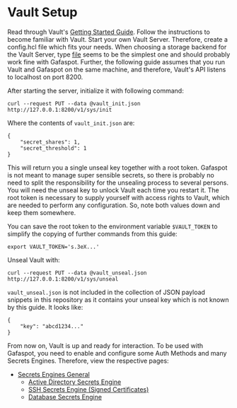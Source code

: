# Vault Setup

Read through Vault's [Getting Started Guide](https://learn.hashicorp.com/vault/). Follow the instructions to become familiar with Vault. Start your own Vault Server. Therefore, create a config.hcl file which fits your needs. When choosing a storage backend for the Vault Server, type [file](https://www.vaultproject.io/docs/configuration/storage/filesystem.html) seems to be the simplest one and should probably work fine with Gafaspot. Further, the following guide assumes that you run Vault and Gafaspot on the same machine, and therefore, Vault's API listens to localhost on port 8200.

After starting the server, initialize it with following command:

    curl --request PUT --data @vault_init.json http://127.0.0.1:8200/v1/sys/init

Where the contents of `vault_init.json` are:

    {
        "secret_shares": 1,
        "secret_threshold": 1
    }

This will return you a single unseal key together with a root token. Gafaspot is not meant to manage super sensible secrets, so there is probably no need to split the responsibility for the unsealing process to several persons. You will need the unseal key to unlock Vault each time you restart it. The root token is necessary to supply yourself with access rights to Vault, which are needed to perform any configuration. So, note both values down and keep them somewhere.

You can save the root token to the environment variable `$VAULT_TOKEN` to simplify the copying of further commands from this guide:

    export VAULT_TOKEN='s.3eX...'

Unseal Vault with:

    curl --request PUT --data @vault_unseal.json http://127.0.0.1:8200/v1/sys/unseal

`vault_unseal.json` is not included in the collection of JSON payload snippets in this repository as it contains your unseal key which is not known by this guide. It looks like:

    {
        "key": "abcd1234..."
    }

From now on, Vault is up and ready for interaction. To be used with Gafaspot, you need to enable and configure some Auth Methods and many Secrets Engines. Therefore, view the respective pages:

 * [Secrets Engines General](secengs_general.md)
    * [Active Directory Secrets Engine](secengs_ad.md)
    * [SSH Secrets Engine (Signed Certificates)](secengs_ssh.md)
    * [Database Secrets Engine](database_ssh.md)